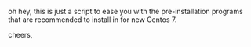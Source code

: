 oh hey, this is just a script to ease you with the pre-installation programs that are recommended to install in for new Centos 7.

cheers,
